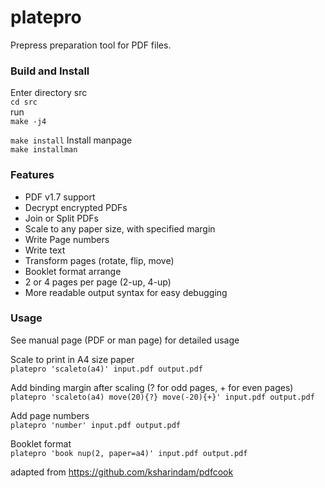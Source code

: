 # platepro
Prepress preparation tool for PDF files.  

### Build and Install
Enter directory src  
`cd src`  
run  
`make -j4`

`make install`
Install manpage  
`make installman`  


### Features
* PDF v1.7 support  
* Decrypt encrypted PDFs  
* Join or Split PDFs  
* Scale to any paper size, with specified margin  
* Write Page numbers  
* Write text  
* Transform pages (rotate, flip, move)  
* Booklet format arrange  
* 2 or 4 pages per page (2-up, 4-up)  
* More readable output syntax for easy debugging  

### Usage
See manual page (PDF or man page) for detailed usage  

Scale to print in A4 size paper  
`platepro 'scaleto(a4)' input.pdf output.pdf`  

Add binding margin after scaling (? for odd pages, + for even pages)  
`platepro 'scaleto(a4) move(20){?} move(-20){+}' input.pdf output.pdf`  

Add page numbers  
`platepro 'number' input.pdf output.pdf`  

Booklet format  
`platepro 'book nup(2, paper=a4)' input.pdf output.pdf`  

adapted from 
 https://github.com/ksharindam/pdfcook
